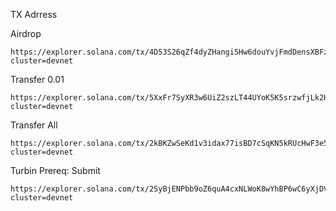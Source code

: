 TX Adrress

Airdrop

```
https://explorer.solana.com/tx/4D53S26qZf4dyZHangi5Hw6douYvjFmdDensXBFzcm2QXmpxsA2y1gaHajBndqVzunKdw399p7SniJvown2aqLT?cluster=devnet
```

Transfer 0.01 

```
https://explorer.solana.com/tx/5XxFr7SyXR3w6UiZ2szLT44UYoK5K5srzwfjLk2Hnao5J97SaVVdcZt2KbXGNn7VoQgd3GYLkMZzdcspD1NgUnqH?cluster=devnet
```

Transfer All

```
https://explorer.solana.com/tx/2kBKZwSeKd1v3idax77isBD7cSqKN5kRUcHwF3e52rPZvCgCYbneEUfenysFiCrsrzvB9QSKLqWwG2bei5dxPjYu?cluster=devnet
```

Turbin Prereq: Submit

```
https://explorer.solana.com/tx/2SyBjENPbb9oZ6quA4cxNLWoK8wYhBP6wC6yXjDVzaWsFKJvPHiY9SkCpbuCNY1AuHhG2WaRvFTpUqaAMyqZNpAa?cluster=devnet
```
